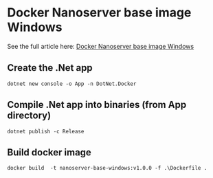 # Docker Nanoserver base image Windows

See the full article here: [Docker Nanoserver base image Windows]()

## Create the .Net app
`dotnet new console -o App -n DotNet.Docker`

## Compile .Net app into binaries (from App directory)
`dotnet publish -c Release`

## Build docker image
`docker build  -t nanoserver-base-windows:v1.0.0 -f .\Dockerfile .`